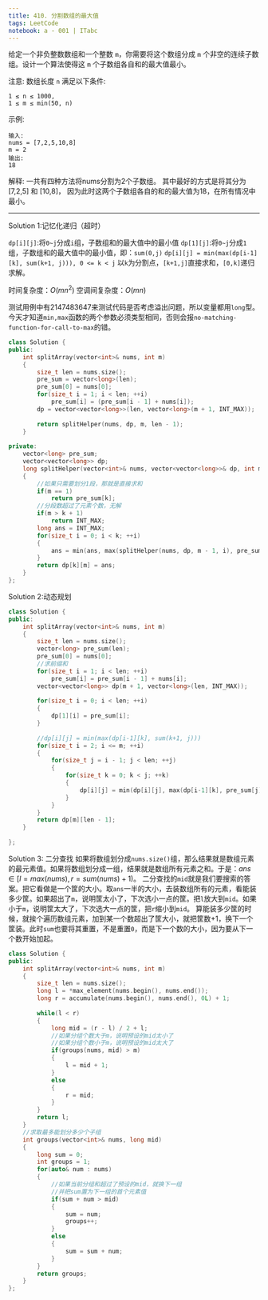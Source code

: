 ```yaml
---
title: 410. 分割数组的最大值
tags: LeetCode
notebook: a - 001 | ITabc
---
```

给定一个非负整数数组和一个整数 `m`，你需要将这个数组分成 `m` 个非空的连续子数组。设计一个算法使得这 `m` 个子数组各自和的最大值最小。

注意:
数组长度 `n` 满足以下条件:
```
1 ≤ n ≤ 1000,
1 ≤ m ≤ min(50, n)
```
示例:
```
输入:
nums = [7,2,5,10,8]
m = 2
输出:
18
```
解释:
一共有四种方法将nums分割为2个子数组。
其中最好的方式是将其分为[7,2,5] 和 [10,8]，
因为此时这两个子数组各自的和的最大值为18，在所有情况中最小。


---

Solution 1:记忆化递归（超时）

`dp[i][j]`:将`0~j`分成`i`组，子数组和的最大值中的最小值
`dp[1][j]`:将`0~j`分成`1`组，子数组和的最大值中的最小值，即：`sum(0,j)`
`dp[i][j] = min(max(dp[i-1][k], sum(k+1, j))), 0 <= k < j` 以`k`为分割点，`[k+1,j]`直接求和，`[0,k]`递归求解。

时间复杂度：$O(mn^2)$
空调间复杂度：$O(mn)$

测试用例中有2147483647来测试代码是否考虑溢出问题，所以变量都用`long`型。今天才知道`min,max`函数的两个参数必须类型相同，否则会报`no-matching-function-for-call-to-max`的错。

```cpp
class Solution {
public:
    int splitArray(vector<int>& nums, int m) 
    {
        size_t len = nums.size();
        pre_sum = vector<long>(len);
        pre_sum[0] = nums[0];
        for(size_t i = 1; i < len; ++i)
            pre_sum[i] = (pre_sum[i - 1] + nums[i]);
        dp = vector<vector<long>>(len, vector<long>(m + 1, INT_MAX));
        
        return splitHelper(nums, dp, m, len - 1);
    }
    
private:
    vector<long> pre_sum;
    vector<vector<long>> dp;
    long splitHelper(vector<int>& nums, vector<vector<long>>& dp, int m, int k)
    {
        //如果只需要划分1段，那就是直接求和
        if(m == 1)
            return pre_sum[k];
        //分段数超过了元素个数，无解
        if(m > k + 1)
            return INT_MAX;
        long ans = INT_MAX;
        for(size_t i = 0; i < k; ++i)
        {
            ans = min(ans, max(splitHelper(nums, dp, m - 1, i), pre_sum[k] - pre_sum[i]));
        }
        return dp[k][m] = ans;
    }
};
```
Solution 2:动态规划
```cpp
class Solution {
public:
    int splitArray(vector<int>& nums, int m) 
    {
        size_t len = nums.size();
        vector<long> pre_sum(len);
        pre_sum[0] = nums[0];
        //求前缀和
        for(size_t i = 1; i < len; ++i)
            pre_sum[i] = pre_sum[i - 1] + nums[i];
        vector<vector<long>> dp(m + 1, vector<long>(len, INT_MAX));
        
        for(size_t i = 0; i < len; ++i)
        {
            dp[1][i] = pre_sum[i];
        }
        
        //dp[i][j] = min(max(dp[i-1][k], sum(k+1, j)))
        for(size_t i = 2; i <= m; ++i)
        {
            for(size_t j = i - 1; j < len; ++j)
            {
                for(size_t k = 0; k < j; ++k)
                {
                    dp[i][j] = min(dp[i][j], max(dp[i-1][k], pre_sum[j] - pre_sum[k]));
                }
            }
        }
        return dp[m][len - 1];
    }
    
};
```


Solution 3: 二分查找
如果将数组划分成`nums.size()`组，那么结果就是数组元素的最元素值。如果将数组划分成一组，结果就是数组所有元素之和。于是：$ans \in [l=max(nums), r=sum(nums)+1)$。
二分查找的`mid`就是我们要搜索的答案。把它看做是一个筐的大小。取`ans`一半的大小，去装数组所有的元素，看能装多少筐。如果超出了`m`，说明筐太小了，下次选小一点的筐。把`l`放大到`mid`。如果小于`m`，说明筐太大了，下次选大一点的筐，把`r`缩小到`mid`。
算能装多少筐的时候，就挨个遍历数组元素，加到某一个数超出了筐大小，就把筐数+1，换下一个筐装。此时`sum`也要将其重置，不是重置`0`，而是下一个数的大小，因为要从下一个数开始加起。
```cpp
class Solution {
public:
    int splitArray(vector<int>& nums, int m) 
    {
        size_t len = nums.size();
        long l = *max_element(nums.begin(), nums.end());
        long r = accumulate(nums.begin(), nums.end(), 0L) + 1; 
        
        while(l < r)
        {
            long mid = (r - l) / 2 + l;
            //如果分组个数大于m，说明预设的mid太小了
            //如果分组个数小于m，说明预设的mid太大了
            if(groups(nums, mid) > m)
            {
                l = mid + 1;
            }
            else
            {
                r = mid;
            }
        }
        return l;
    }
    //求取最多能划分多少个子组
    int groups(vector<int>& nums, long mid)
    {
        long sum = 0;
        int groups = 1;
        for(auto& num : nums)
        {
            //如果当前分组和超过了预设的mid，就换下一组
            //并把sum置为下一组的首个元素值
            if(sum + num > mid)
            {
                sum = num;
                groups++;
            }
            else
            {
                sum = sum + num;
            }
        }
        return groups;
    }
};
```